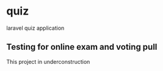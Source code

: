 # quiz
laravel quiz application
<h2>Testing for online exam and voting pull </h2>
This project in underconstruction
